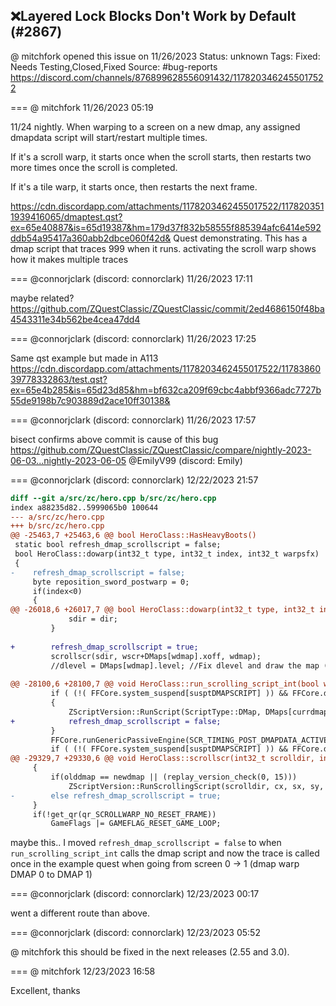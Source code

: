 ## ❌Layered Lock Blocks Don't Work by Default (#2867)
@ mitchfork opened this issue on 11/26/2023
Status: unknown
Tags: Fixed: Needs Testing,Closed,Fixed
Source: #bug-reports https://discord.com/channels/876899628556091432/1178203462455017522


=== @ mitchfork 11/26/2023 05:19

11/24 nightly.  When warping to a screen on a new dmap, any assigned dmapdata script will start/restart multiple times.

If it's a scroll warp, it starts once when the scroll starts, then restarts two more times once the scroll is completed.

If it's a tile warp, it starts once, then restarts the next frame.

https://cdn.discordapp.com/attachments/1178203462455017522/1178203511939416065/dmaptest.qst?ex=65e40887&is=65d19387&hm=179d37f832b58555f885394afc6414e592ddb54a95417a360abb2dbce060f42d&
Quest demonstrating. This has a dmap script that traces 999 when it runs. activating the scroll warp shows how it makes multiple traces

=== @connorjclark (discord: connorclark) 11/26/2023 17:11

maybe related? https://github.com/ZQuestClassic/ZQuestClassic/commit/2ed4686150f48ba4543311e34b562be4cea47dd4

=== @connorjclark (discord: connorclark) 11/26/2023 17:25

Same qst example but made in A113
https://cdn.discordapp.com/attachments/1178203462455017522/1178386039778332863/test.qst?ex=65e4b285&is=65d23d85&hm=bf632ca209f69cbc4abbf9366adc7727b55de9198b7c903889d2ace10ff30138&

=== @connorjclark (discord: connorclark) 11/26/2023 17:57

bisect confirms above commit is cause of this bug https://github.com/ZQuestClassic/ZQuestClassic/compare/nightly-2023-06-03...nightly-2023-06-05
@EmilyV99 (discord: Emily)

=== @connorjclark (discord: connorclark) 12/22/2023 21:57

```diff
diff --git a/src/zc/hero.cpp b/src/zc/hero.cpp
index a88235d82..5999065b0 100644
--- a/src/zc/hero.cpp
+++ b/src/zc/hero.cpp
@@ -25463,7 +25463,6 @@ bool HeroClass::HasHeavyBoots()
 static bool refresh_dmap_scrollscript = false;
 bool HeroClass::dowarp(int32_t type, int32_t index, int32_t warpsfx)
 {
-    refresh_dmap_scrollscript = false;
     byte reposition_sword_postwarp = 0;
     if(index<0)
     {
@@ -26018,6 +26017,7 @@ bool HeroClass::dowarp(int32_t type, int32_t index, int32_t warpsfx)
             sdir = dir;
         }
         
+        refresh_dmap_scrollscript = true;
         scrollscr(sdir, wscr+DMaps[wdmap].xoff, wdmap);
         //dlevel = DMaps[wdmap].level; //Fix dlevel and draw the map (end hack). -Z
     
@@ -28100,6 +28100,7 @@ void HeroClass::run_scrolling_script_int(bool waitdraw)
         if ( (!( FFCore.system_suspend[susptDMAPSCRIPT] )) && FFCore.doscript(ScriptType::DMap) && FFCore.getQuestHeaderInfo(vZelda) >= 0x255 ) 
         {
             ZScriptVersion::RunScript(ScriptType::DMap, DMaps[currdmap].script,currdmap);
+            refresh_dmap_scrollscript = false;
         }
         FFCore.runGenericPassiveEngine(SCR_TIMING_POST_DMAPDATA_ACTIVE);
         if ( (!( FFCore.system_suspend[susptDMAPSCRIPT] )) && FFCore.doscript(ScriptType::ScriptedPassiveSubscreen) && FFCore.getQuestHeaderInfo(vZelda) >= 0x255 ) 
@@ -29329,7 +29330,6 @@ void HeroClass::scrollscr(int32_t scrolldir, int32_t destscr, int32_t destdmap)
     {
         if(olddmap == newdmap || (replay_version_check(0, 15)))
             ZScriptVersion::RunScrollingScript(scrolldir, cx, sx, sy, end_frames, false); //Prewaitdraw
-        else refresh_dmap_scrollscript = true;
     }
     if(!get_qr(qr_SCROLLWARP_NO_RESET_FRAME))
         GameFlags |= GAMEFLAG_RESET_GAME_LOOP;
```

maybe this..
I moved `refresh_dmap_scrollscript = false` to when `run_scrolling_script_int` calls the dmap script
and now the trace is called once in the example quest when going from screen 0 -> 1 (dmap warp DMAP 0 to DMAP 1)

=== @connorjclark (discord: connorclark) 12/23/2023 00:17

went a different route than above.

=== @connorjclark (discord: connorclark) 12/23/2023 05:52

@ mitchfork this should be fixed in the next releases (2.55 and 3.0).

=== @ mitchfork 12/23/2023 16:58

Excellent, thanks
